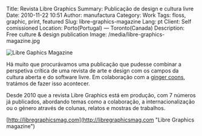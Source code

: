 Title: Revista Libre Graphics
Summary: Publicação de design e cultura livre
Date: 2010-11-22 10:51
Author: manufactura
Category: Work
Tags: floss, graphic, print, featured
Slug: libre-graphics-magazine
Lang: pt
Client: Self comissioned
Location: Porto(Portugal) — Toronto(Canada)
Description: Free culture & design publication
Image: /media/libre-graphics-magazine.jpg

![Libre Gaphics Magazine]({static}/media/opening-image.jpg)

Há muito que procurávamos uma publicação que pudesse combinar
a perspetiva crítica de uma revista de arte e design com os campos da
cultura aberta e do software livre. Em colaboração com a [ginger
coons](http://adaptstudio.ca), tratámos de fazer isso acontecer.

Desde 2010 que a revista Libre Graphics está em produção, com 7 números
já publicados, abordando temas como a colaboração, a internacionalização
ou o género através de colunas, relatos e mostras de trabalhos.

[http://libregraphicsmag.com](http://libregraphicsmag.com "Libre Graphics magazine")
